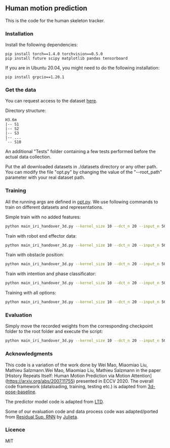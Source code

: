 ## Human motion prediction
This is the code for the human skeleton tracker.

### Installation

Install the following dependencies:
```
pip install torch==1.4.0 torchvision==0.5.0
pip install future scipy matplotlib pandas tensorboard
```

If you are in Ubuntu 20.04, you might need to do the following installation:

```
pip install grpcio==1.20.1
```

### Get the data
You can request access to the dataset [here](https://drive.google.com/file/d/1kXTmMPh2anxYkT7C5Fla6Z1YOhLL9_dM/view?usp=sharing).

Directory structure: 
```shell script
H3.6m
|-- S1
|-- S2
|-- S3
|-- ...
`-- S10
```

An additional "Tests" folder containing a few tests performed before the actual data collection.

Put the all downloaded datasets in ./datasets directory or any other path. You can modify the file "opt.py" by changing the value of the "--root_path" parameter with your real dataset path.

### Training
All the running args are defined in [opt.py](utils/opt.py). We use following commands to train on different datasets and representations.

Simple train with no added features:
```bash
python main_iri_handover_3d.py --kernel_size 10 --dct_n 20 --input_n 50 --output_n 40 --skip_rate 5 --batch_size 256 --test_batch_size 128 --in_features 27 --num_heads 5 
```

Train with robot end effector data:
```bash
python main_iri_handover_3d.py --kernel_size 10 --dct_n 20 --input_n 50 --output_n 40 --skip_rate 5 --batch_size 256 --test_batch_size 128 --in_features 27 --num_heads 5 --goal_features 3 --fusion_model 1
```

Train with obstacle position:
```bash
python main_iri_handover_3d.py --kernel_size 10 --dct_n 20 --input_n 50 --output_n 40 --skip_rate 5 --batch_size 256 --test_batch_size 128 --in_features 27 --num_heads 5--obstacles_condition --fusion_model 1
```

Train with intention and phase classificator:
```bash
python main_iri_handover_3d.py --kernel_size 10 --dct_n 20 --input_n 50 --output_n 40 --skip_rate 5 --batch_size 256 --test_batch_size 128 --in_features 27 --num_heads 5 --fusion_model 1 --phase --intention
```

Training with all options:
```bash
python main_iri_handover_3d.py --kernel_size 10 --dct_n 20 --input_n 50 --output_n 40 --skip_rate 5 --batch_size 256 --test_batch_size 128 --in_features 27 --num_heads 5 --goal_features 3 --obstacles_condition --fusion_model 1 --phase --intention
```

### Evaluation
Simply move the recorded weights from the corresponding checkpoint folder to the root folder and execute the script:

```bash
python main_iri_handover_3d.py --kernel_size 10 --dct_n 20 --input_n 50 --output_n 40 --skip_rate 5 --batch_size 256 --test_batch_size 128 --in_features 27 --num_heads 5 --goal_features 3 --obstacles_condition --fusion_model 1 --phase --intention --is_load --is_eval
```

### Acknowledgments
This code is a variation of the work done by Wei Mao, Miaomiao Liu, Mathieu Salzmann.Wei Mao, Miaomiao Liu, Mathieu Salzmann in the paper [History Repeats Itself: Human Motion Prediction via Motion Attention] (https://arxiv.org/abs/2007.11755) presented in ECCV 2020.
The overall code framework (dataloading, training, testing etc.) is adapted from [3d-pose-baseline](https://github.com/una-dinosauria/3d-pose-baseline). 

The predictor model code is adapted from [LTD](https://github.com/wei-mao-2019/LearnTrajDep).

Some of our evaluation code and data process code was adapted/ported from [Residual Sup. RNN](https://github.com/una-dinosauria/human-motion-prediction) by [Julieta](https://github.com/una-dinosauria). 

### Licence
MIT

